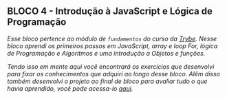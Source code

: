 ## BLOCO 4 - Introdução à JavaScript e Lógica de Programação

_Esse bloco pertence ao módulo de `fundamentos` do curso da [Trybe](https://www.betrybe.com/). Nesse bloco aprendi os primeiros passos em JavaScript, array e loop For, lógica de Programação e Algoritmos e uma introdução a Objetos e funções._

_Tendo isso em mente aqui você encontrará os exercícios que desenvolvi para fixar os conhecimentos que adquiri ao longo desse bloco. Alêm disso também desenvolvi o projeto ao final de bloco para avaliar tudo o que havia aprendido, você pode acessa-lo [aqui]()._
